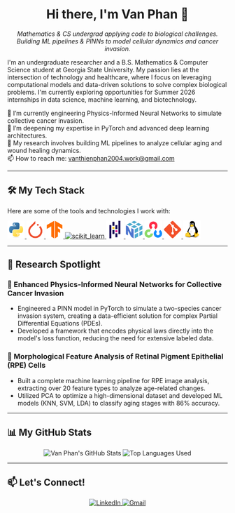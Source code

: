 <h1 align="center">Hi there, I'm Van Phan 👋</h1>

<p align="center">
<em>Mathematics & CS undergrad applying code to biological challenges. Building ML pipelines & PINNs to model cellular dynamics and cancer invasion.</em>
</p>

I'm an undergraduate researcher and a B.S. Mathematics & Computer Science student at Georgia State University. My passion lies at the intersection of technology and healthcare, where I focus on leveraging computational models and data-driven solutions to solve complex biological problems. I'm currently exploring opportunities for Summer 2026 internships in data science, machine learning, and biotechnology.

🔭 I’m currently engineering Physics-Informed Neural Networks to simulate collective cancer invasion.  
🌱 I’m deepening my expertise in PyTorch and advanced deep learning architectures.  
🔬 My research involves building ML pipelines to analyze cellular aging and wound healing dynamics.  
📫 How to reach me: vanthienphan2004.work@gmail.com  

---

## 🛠️ My Tech Stack

Here are some of the tools and technologies I work with:

<p align="left">
<a href="https://www.python.org" target="_blank" rel="noreferrer">
  <img src="https://raw.githubusercontent.com/devicons/devicon/master/icons/python/python-original.svg" alt="python" width="40" height="40"/>
</a>
<a href="https://pytorch.org/" target="_blank" rel="noreferrer">
  <img src="https://raw.githubusercontent.com/devicons/devicon/master/icons/pytorch/pytorch-original.svg" alt="pytorch" width="40" height="40"/>
</a>
<a href="https://www.tensorflow.org" target="_blank" rel="noreferrer">
  <img src="https://raw.githubusercontent.com/devicons/devicon/master/icons/tensorflow/tensorflow-original.svg" alt="tensorflow" width="40" height="40"/>
</a>
<a href="https://scikit-learn.org/" target="_blank" rel="noreferrer">
  <img src="https://upload.wikimedia.org/wikipedia/commons/0/05/Scikit_learn_logo_small.svg" alt="scikit_learn" width="40" height="40"/>
</a>
<a href="https://pandas.pydata.org/" target="_blank" rel="noreferrer">
  <img src="https://raw.githubusercontent.com/devicons/devicon/master/icons/pandas/pandas-original.svg" alt="pandas" width="40" height="40"/>
</a>
<a href="https://numpy.org/" target="_blank" rel="noreferrer">
  <img src="https://raw.githubusercontent.com/devicons/devicon/master/icons/numpy/numpy-original.svg" alt="numpy" width="40" height="40"/>
</a>
<a href="https://opencv.org/" target="_blank" rel="noreferrer">
  <img src="https://raw.githubusercontent.com/devicons/devicon/master/icons/opencv/opencv-original.svg" alt="opencv" width="40" height="40"/>
</a>
<a href="https://git-scm.com/" target="_blank" rel="noreferrer">
  <img src="https://raw.githubusercontent.com/devicons/devicon/master/icons/git/git-original.svg" alt="git" width="40" height="40"/>
</a>
<a href="https://www.linux.org/" target="_blank" rel="noreferrer">
  <img src="https://raw.githubusercontent.com/devicons/devicon/master/icons/linux/linux-original.svg" alt="linux" width="40" height="40"/>
</a>
</p>

---

## 🚀 Research Spotlight

### 🔬 Enhanced Physics-Informed Neural Networks for Collective Cancer Invasion  
- Engineered a PINN model in PyTorch to simulate a two-species cancer invasion system, creating a data-efficient solution for complex Partial Differential Equations (PDEs).  
- Developed a framework that encodes physical laws directly into the model's loss function, reducing the need for extensive labeled data.

### 🧬 Morphological Feature Analysis of Retinal Pigment Epithelial (RPE) Cells  
- Built a complete machine learning pipeline for RPE image analysis, extracting over 20 feature types to analyze age-related changes.  
- Utilized PCA to optimize a high-dimensional dataset and developed ML models (KNN, SVM, LDA) to classify aging stages with 86% accuracy.

---

## 📊 My GitHub Stats

<p align="center"> 
  <img src="https://github-readme-stats.vercel.app/api?username=vanthienphan2004&show_icons=true&theme=radical" alt="Van Phan's GitHub Stats" /> 
  <img src="https://github-readme-stats.vercel.app/api/top-langs/?username=vanthienphan2004&layout=compact&theme=radical" alt="Top Languages Used" /> </p>

---

## 📫 Let's Connect!

<p align="center">
  <a href="https://www.linkedin.com/in/van-phan-241770242/" target="_blank">
    <img src="https://img.shields.io/badge/LinkedIn-0077B5?style=for-the-badge&logo=linkedin&logoColor=white" alt="LinkedIn">
  </a>
  <a href="mailto:vanthienphan2004.work@gmail.com">
    <img src="https://img.shields.io/badge/Gmail-D14836?style=for-the-badge&logo=gmail&logoColor=white" alt="Gmail">
  </a>
</p>
